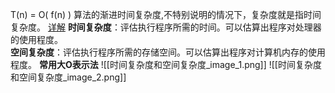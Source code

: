 T(n) = O( f(n) )   算法的渐进时间复杂度,不特别说明的情况下，复杂度就是指时间复杂度。
[详解](https://blog.csdn.net/weixin_37990128/article/details/109014890)
**时间复杂度**：评估执行程序所需的时间。可以估算出程序对处理器的使用程度。  
**空间复杂度**：评估执行程序所需的存储空间。可以估算出程序对计算机内存的使用程度。
**常用大O表示法**
![[时间复杂度和空间复杂度_image_1.png]]
![[时间复杂度和空间复杂度_image_2.png]]
